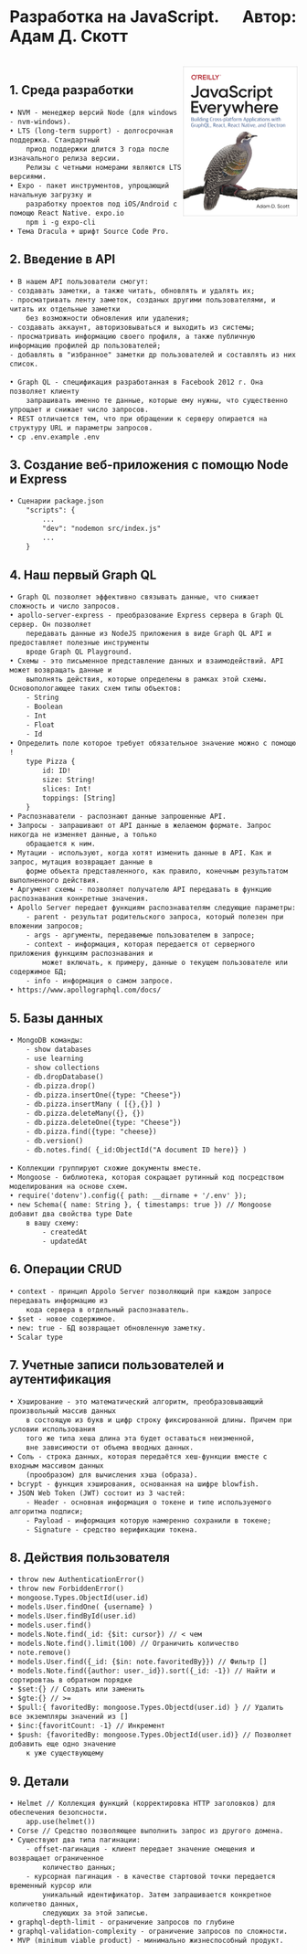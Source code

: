 # Разработка на JavaScript. &emsp; Автор: Адам Д. Скотт

<br>
<img src="./api/cover.png" width="200" align="right" />

## 1. Среда разработки

    • NVM - менеджер версий Node (для windows - nvm-windows).
    • LTS (long-term support) - долгосрочная поддержка. Стандартный
        приод поддержки длится 3 года после изначального релиза версии.
        Релизы с четными номерами являются LTS версиями.
    • Expo - пакет инструментов, упрощающий начальную загрузку и
        разработку проектов под iOS/Android с помощю React Native. expo.io
        npm i -g expo-cli
    • Тема Dracula + шрифт Source Code Pro.

## 2. Введение в API

    • В нашем API пользователи смогут:
    - создавать заметки, а также читать, обновлять и удалять их;
    - просматривать ленту заметок, созданых другими пользователями, и читать их отдельные заметки
        без возможности обновления или удаления;
    - создавать аккаунт, авторизовываться и выходить из системы;
    - просматривать информацию своего профиля, а также публичную информацию профилей др пользователей;
    - добавлять в "избранное" заметки др пользователей и составлять из них список.

    • Graph QL - спецификация разработанная в Facebook 2012 г. Она позволяет клиенту
        запрашивать именно те данные, которые ему нужны, что существенно упрощает и снижает число запросов.
    • REST отличается тем, что при обращении к серверу опирается на структуру URL и параметры запросов.
    • cp .env.example .env

## 3. Создание веб-приложения с помощю Node и Express

    • Сценарии package.json
    	"scripts": {
    		...
    		"dev": "nodemon src/index.js"
    		...
    	}

## 4. Наш первый Graph QL

    • Graph QL позволяет эффективно связывать данные, что снижает сложность и число запросов.
    • apollo-server-express - преобразование Express сервера в Graph QL сервер. Он позволяет
        передавать данные из NodeJS приложения в виде Graph QL API и предоставляет полезные инструменты
        вроде Graph QL Playground.
    • Схемы - это письменное представление данных и взаимодействий. API может возвращать данные и
        выполнять действия, которые определены в рамках этой схемы. Основопологающее таких схем типы объектов:
        - String
        - Boolean
        - Int
        - Float
        - Id
    • Определить поле которое требует обязательное значение можно с помощю !
        type Pizza {
            id: ID!
            size: String!
            slices: Int!
            toppings: [String]
        }
    • Распознаватели - распознают данные запрошенные API.
    • Запросы - запрашивают от API данные в желаемом формате. Запрос никогда не изменяет данные, а только
        обращается к ним.
    • Мутации - используют, когда хотят изменить данные в API. Как и запрос, мутация возвращает данные в
        форме объекта представленного, как правило, конечным результатом выполненного действия.
    • Аргумент схемы - позволяет получателю API передавать в функцию распознавания конкретные значения.
    • Apollo Server передает функциям распознавателям следующие параметры:
        - parent - результат родительского запроса, который полезен при вложении запросов;
        - args - аргументы, передавемые пользователем в запросе;
        - context - информация, которая передается от серверного приложения функциям распознавания и
            может включать, к примеру, данные о текущем пользователе или содержимое БД;
        - info - информация о самом запросе.
    • https://www.apollographql.com/docs/

## 5. Базы данных

    • MongoDB команды:
        - show databases
        - use learning
        - show collections
        - db.dropDatabase()
        - db.pizza.drop()
        - db.pizza.insertOne({type: "Cheese"})
        - db.pizza.insertMany ( [{},{}] )
        - db.pizza.deleteMany({}, {})
        - db.pizza.deleteOne({type: "Cheese"})
        - db.pizza.find({type: "cheese})
        - db.version()
        - db.notes.find( {_id:ObjectId("A document ID here)} )

    • Коллекции группируют схожие документы вместе.
    • Mongoose - библиотека, которая сокращает рутинный код посредством моделирования на основе схем.
    • require('dotenv').config({ path: __dirname + '/.env' });
    • new Schema({ name: String }, { timestamps: true }) // Mongoose добавит два свойства type Date
        в вашу схему:
            - createdAt
            - updatedAt

## 6. Операции CRUD

    • context - принцип Appolo Server позволяющий при каждом запросе передавать информацию из
        кода сервера в отдельный распознаватель.
    • $set - новое содержимое.
    • new: true - БД возвращает обновленную заметку.
    • Scalar type

## 7. Учетные записи пользователей и аутентификация

    • Хэширование - это математический алгоритм, преобразовывающий произвольный массив данных
        в состоящую из букв и цифр строку фиксированной длины. Причем при условии использования
        того же типа хеша длина эта будет оставаться неизменной,
        вне зависимости от объема вводных данных.
    • Соль - строка данных, которая передаётся хеш-функции вместе с входным массивом данных
        (прообразом) для вычисления хэша (образа).
    • bcrypt - функция хэширования, основанная на шифре blowfish.
    • JSON Web Token (JWT) состоит из 3 частей:
        - Header - основная информация о токене и типе используемого алгоритма подписи;
        - Payload - информация которую намеренно сохранили в токене;
        - Signature - средство верификации токена.

## 8. Действия пользователя

    • throw new AuthenticationError()
    • throw new ForbiddenError()
    • mongoose.Types.ObjectId(user.id)
    • models.User.findOne( {username} )
    • models.User.findById(user.id)
    • models.user.find()
    • models.Note.find(_id: {$it: cursor}) // < чем
    • models.Note.find().limit(100) // Ограничить количество
    • note.remove()
    • models.User.find({_id: {$in: note.favoritedBy}}) // Фильтр []
    • models.Note.find({author: user._id}).sort({_id: -1}) // Найти и сортировтаь в обратном порядке
    • $set:{} // Создать или заменить
    • $gte:{} // >=
    • $pull:{ favoritedBy: mongoose.Types.Objectd(user.id) } // Удалить все экземпляры значений из []
    • $inc:{favoritCount: -1} // Инкремент
    • $push: {favoritedBy: mongoose.Types.ObjectId(user.id)} // Позволяет добавить еще одно значение
        к уже существующему

## 9. Детали

    • Helmet // Коллекция функций (корректировка HTTP заголовков) для обеспечения безопсности.
        app.use(helmet())
    • Corse // Средство позволяющее выполнить запрос из другого домена.
    • Существуют два типа пагинации:
        - offset-пагинация - клиент передает значение смещения и возвращает ограниченное
            количество данных;
        - курсорная пагинация - в качестве стартовой точки передается временный курсор или
            уникальный идентификатор. Затем запрашивается конкретное количетво данных,
            следующих за этой записью.
    • graphql-depth-limit - ограничение запросов по глубине
    • graphql-validation-complexity - ограничение запросов по сложности.
    • MVP (minimum viable product) - минимально жизнеспособный продукт.
